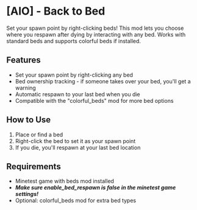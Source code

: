 # [AIO] - Back to Bed

Set your spawn point by right-clicking beds! This mod lets you choose where you respawn after dying by interacting with any bed. Works with standard beds and supports colorful beds if installed.

## Features
- Set your spawn point by right-clicking any bed
- Bed ownership tracking - if someone takes over your bed, you'll get a warning
- Automatic respawn to your last bed when you die
- Compatible with the "colorful_beds" mod for more bed options

## How to Use
1. Place or find a bed
2. Right-click the bed to set it as your spawn point
3. If you die, you'll respawn at your last bed location

## Requirements
- Minetest game with beds mod installed
- ***Make sure enable_bed_respawn is false in the minetest game settings!***
- Optional: colorful_beds mod for extra bed types
